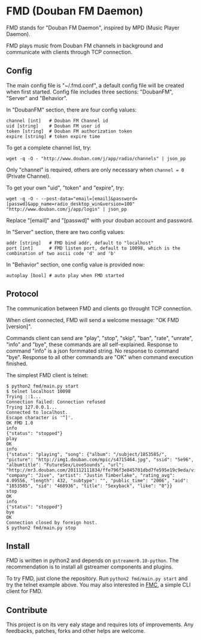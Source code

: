 # FMD (Douban FM Daemon)

FMD stands for "Douban FM Daemon", inspired by MPD (Music Player Daemon).

FMD plays music from Douban FM channels in background and communicate with clients through TCP connection.

## Config

The main config file is "~/.fmd.conf", a default config file will be created when first started.
Config file includes three sections: "DoubanFM", "Server" and "Behavior".

In "DoubanFM" section, there are four config values:

	channel [int]   # Douban FM Channel id
	uid [string]    # Douban FM user id
	token [string]  # Douban FM authorization token
	expire [string] # token expire time

To get a complete channel list, try:
	
	wget -q -O - "http://www.douban.com/j/app/radio/channels" | json_pp

Only "channel" is required, others are only necessary when `channel = 0` (Private Channel).

To get your own "uid", "token" and "expire", try:

	wget -q -O - --post-data="email=[email]&password=[passwd]&app_name=radio_desktop_win&version=100" "http://www.douban.com/j/app/login" | json_pp

Replace "[email]" and "[passwd]" with your douban account and password.

In "Server" section, there are two config values:

	addr [string]   # FMD bind addr, default to "localhost"
	port [int]      # FMD listen port, default to 10098, which is the combination of two ascii code 'd' and 'b'

In "Behavior" section, one config value is provided now:

	autoplay [bool] # auto play when FMD started

## Protocol

The communication between FMD and clients go throught TCP connection.

When client connected, FMD will send a welcome message: "OK FMD [version]".

Commands client can send are "play", "stop", "skip", "ban", "rate", "unrate", "info" and "bye", these commands are all self-explained.
Response to command "info" is a json formmated string. No response to command "bye". Response to all other commands are "OK" when command execution finished.

The simplest FMD client is telnet:

	$ python2 fmd/main.py start
	$ telnet localhost 10098
	Trying ::1...
	Connection failed: Connection refused
	Trying 127.0.0.1...
	Connected to localhost.
	Escape character is '^]'.
	OK FMD 1.0
	info
	{"status": "stopped"}
	play
	OK
	info
	{"status": "playing", "song": {"album": "/subject/1853585/", "picture": "http://img1.douban.com/mpic/s4715464.jpg", "ssid": "5e96", "albumtitle": "FutureSex/LoveSounds", "url": "http://mr3.douban.com/201112111834/ffe796f3e845701dbd7fe595e19c9eda/view/song/small/p468936.mp3", "company": "Jive", "artist": "Justin Timberlake", "rating_avg": 4.09556, "length": 432, "subtype": "", "public_time": "2006", "aid": "1853585", "sid": "468936", "title": "Sexyback", "like": "0"}}
	stop
	OK
	info
	{"status": "stopped"}
	bye
	OK
	Connection closed by foreign host.
	$ python2 fmd/main.py stop

## Install

FMD is written in python2 and depends on `gstreamer0.10-python`. The recommendation is to install all gstreamer components and plugins.

To try FMD, just clone the repository. Run `python2 fmd/main.py start` and try the telnet example above. You may also interested in [FMC](https://github.com/hzqtc/fmc), a simple CLI client for FMD.

## Contribute

This project is on its very ealy stage and requires lots of improvements. Any feedbacks, patches, forks and other helps are welcome.
